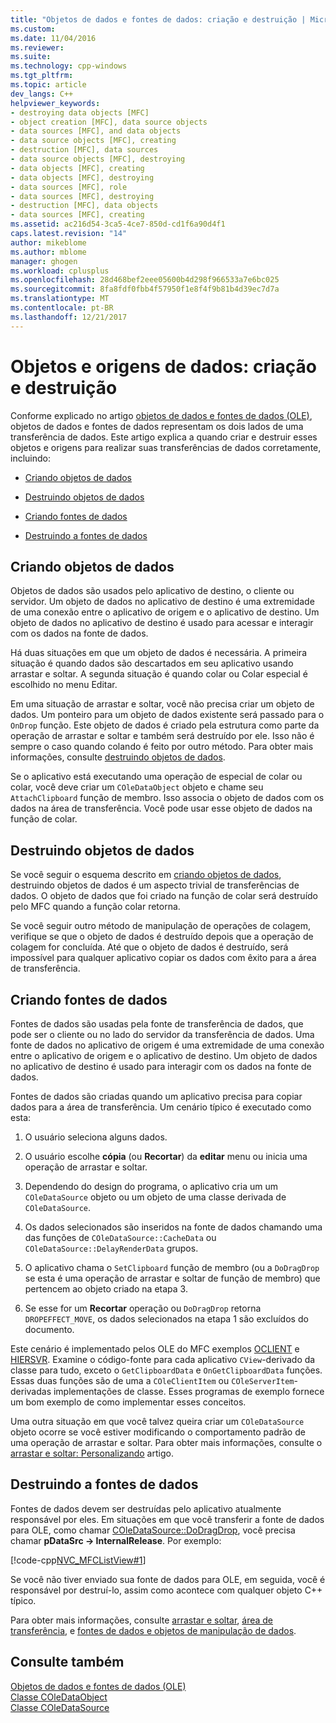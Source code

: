 ```yaml
---
title: "Objetos de dados e fontes de dados: criação e destruição | Microsoft Docs"
ms.custom: 
ms.date: 11/04/2016
ms.reviewer: 
ms.suite: 
ms.technology: cpp-windows
ms.tgt_pltfrm: 
ms.topic: article
dev_langs: C++
helpviewer_keywords:
- destroying data objects [MFC]
- object creation [MFC], data source objects
- data sources [MFC], and data objects
- data source objects [MFC], creating
- destruction [MFC], data sources
- data source objects [MFC], destroying
- data objects [MFC], creating
- data objects [MFC], destroying
- data sources [MFC], role
- data sources [MFC], destroying
- destruction [MFC], data objects
- data sources [MFC], creating
ms.assetid: ac216d54-3ca5-4ce7-850d-cd1f6a90d4f1
caps.latest.revision: "14"
author: mikeblome
ms.author: mblome
manager: ghogen
ms.workload: cplusplus
ms.openlocfilehash: 28d468bef2eee05600b4d298f966533a7e6bc025
ms.sourcegitcommit: 8fa8fdf0fbb4f57950f1e8f4f9b81b4d39ec7d7a
ms.translationtype: MT
ms.contentlocale: pt-BR
ms.lasthandoff: 12/21/2017
---
```

# <a name="data-objects-and-data-sources-creation-and-destruction"></a>Objetos e origens de dados: criação e destruição
Conforme explicado no artigo [objetos de dados e fontes de dados (OLE)](../mfc/data-objects-and-data-sources-ole.md), objetos de dados e fontes de dados representam os dois lados de uma transferência de dados. Este artigo explica a quando criar e destruir esses objetos e origens para realizar suas transferências de dados corretamente, incluindo:  
  
-   [Criando objetos de dados](#_core_creating_data_objects)  
  
-   [Destruindo objetos de dados](#_core_destroying_data_objects)  
  
-   [Criando fontes de dados](#_core_creating_data_sources)  
  
-   [Destruindo a fontes de dados](#_core_destroying_data_sources)  
  
##  <a name="_core_creating_data_objects"></a>Criando objetos de dados  
 Objetos de dados são usados pelo aplicativo de destino, o cliente ou servidor. Um objeto de dados no aplicativo de destino é uma extremidade de uma conexão entre o aplicativo de origem e o aplicativo de destino. Um objeto de dados no aplicativo de destino é usado para acessar e interagir com os dados na fonte de dados.  
  
 Há duas situações em que um objeto de dados é necessária. A primeira situação é quando dados são descartados em seu aplicativo usando arrastar e soltar. A segunda situação é quando colar ou Colar especial é escolhido no menu Editar.  
  
 Em uma situação de arrastar e soltar, você não precisa criar um objeto de dados. Um ponteiro para um objeto de dados existente será passado para o `OnDrop` função. Este objeto de dados é criado pela estrutura como parte da operação de arrastar e soltar e também será destruído por ele. Isso não é sempre o caso quando colando é feito por outro método. Para obter mais informações, consulte [destruindo objetos de dados](#_core_destroying_data_objects).  
  
 Se o aplicativo está executando uma operação de especial de colar ou colar, você deve criar um `COleDataObject` objeto e chame seu `AttachClipboard` função de membro. Isso associa o objeto de dados com os dados na área de transferência. Você pode usar esse objeto de dados na função de colar.  
  
##  <a name="_core_destroying_data_objects"></a>Destruindo objetos de dados  
 Se você seguir o esquema descrito em [criando objetos de dados](#_core_creating_data_objects), destruindo objetos de dados é um aspecto trivial de transferências de dados. O objeto de dados que foi criado na função de colar será destruído pelo MFC quando a função colar retorna.  
  
 Se você seguir outro método de manipulação de operações de colagem, verifique se que o objeto de dados é destruído depois que a operação de colagem for concluída. Até que o objeto de dados é destruído, será impossível para qualquer aplicativo copiar os dados com êxito para a área de transferência.  
  
##  <a name="_core_creating_data_sources"></a>Criando fontes de dados  
 Fontes de dados são usadas pela fonte de transferência de dados, que pode ser o cliente ou no lado do servidor da transferência de dados. Uma fonte de dados no aplicativo de origem é uma extremidade de uma conexão entre o aplicativo de origem e o aplicativo de destino. Um objeto de dados no aplicativo de destino é usado para interagir com os dados na fonte de dados.  
  
 Fontes de dados são criadas quando um aplicativo precisa para copiar dados para a área de transferência. Um cenário típico é executado como esta:  
  
1.  O usuário seleciona alguns dados.  
  
2.  O usuário escolhe **cópia** (ou **Recortar**) da **editar** menu ou inicia uma operação de arrastar e soltar.  
  
3.  Dependendo do design do programa, o aplicativo cria um um `COleDataSource` objeto ou um objeto de uma classe derivada de `COleDataSource`.  
  
4.  Os dados selecionados são inseridos na fonte de dados chamando uma das funções de `COleDataSource::CacheData` ou `COleDataSource::DelayRenderData` grupos.  
  
5.  O aplicativo chama o `SetClipboard` função de membro (ou a `DoDragDrop` se esta é uma operação de arrastar e soltar de função de membro) que pertencem ao objeto criado na etapa 3.  
  
6.  Se esse for um **Recortar** operação ou `DoDragDrop` retorna `DROPEFFECT_MOVE`, os dados selecionados na etapa 1 são excluídos do documento.  
  
 Este cenário é implementado pelos OLE do MFC exemplos [OCLIENT](../visual-cpp-samples.md) e [HIERSVR](../visual-cpp-samples.md). Examine o código-fonte para cada aplicativo `CView`-derivado da classe para tudo, exceto o `GetClipboardData` e `OnGetClipboardData` funções. Essas duas funções são de uma a `COleClientItem` ou `COleServerItem`-derivadas implementações de classe. Esses programas de exemplo fornece um bom exemplo de como implementar esses conceitos.  
  
 Uma outra situação em que você talvez queira criar um `COleDataSource` objeto ocorre se você estiver modificando o comportamento padrão de uma operação de arrastar e soltar. Para obter mais informações, consulte o [arrastar e soltar: Personalizando](../mfc/drag-and-drop-customizing.md) artigo.  
  
##  <a name="_core_destroying_data_sources"></a>Destruindo a fontes de dados  
 Fontes de dados devem ser destruídas pelo aplicativo atualmente responsável por eles. Em situações em que você transferir a fonte de dados para OLE, como chamar [COleDataSource::DoDragDrop](../mfc/reference/coledatasource-class.md#dodragdrop), você precisa chamar **pDataSrc -> InternalRelease**. Por exemplo:  
  
 [!code-cpp[NVC_MFCListView#1](../atl/reference/codesnippet/cpp/data-objects-and-data-sources-creation-and-destruction_1.cpp)]  
  
 Se você não tiver enviado sua fonte de dados para OLE, em seguida, você é responsável por destruí-lo, assim como acontece com qualquer objeto C++ típico.  
  
 Para obter mais informações, consulte [arrastar e soltar](../mfc/drag-and-drop-ole.md), [área de transferência](../mfc/clipboard.md), e [fontes de dados e objetos de manipulação de dados](../mfc/data-objects-and-data-sources-manipulation.md).  
  
## <a name="see-also"></a>Consulte também  
 [Objetos de dados e fontes de dados (OLE)](../mfc/data-objects-and-data-sources-ole.md)   
 [Classe COleDataObject](../mfc/reference/coledataobject-class.md)   
 [Classe COleDataSource](../mfc/reference/coledatasource-class.md)
